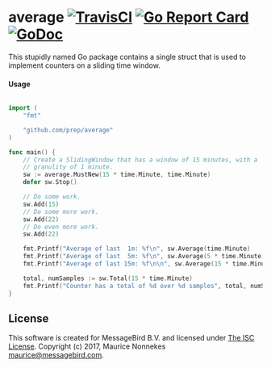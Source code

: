 average
[![TravisCI](https://travis-ci.org/prep/average.svg?branch=master)](https://travis-ci.org/prep/average.svg?branch=master)
[![Go Report Card](https://goreportcard.com/badge/github.com/prep/average)](https://goreportcard.com/report/github.com/prep/average)
[![GoDoc](https://godoc.org/github.com/prep/average?status.svg)](https://godoc.org/github.com/prep/average)
=======
This stupidly named Go package contains a single struct that is used to implement counters on a sliding time window.

#### Usage
```go

import (
    "fmt"

    "github.com/prep/average"
)

func main() {
    // Create a SlidingWindow that has a window of 15 minutes, with a
    // granulity of 1 minute.
    sw := average.MustNew(15 * time.Minute, time.Minute)
    defer sw.Stop()

    // Do some work.
    sw.Add(15)
    // Do some more work.
    sw.Add(22)
    // Do even more work.
    sw.Add(22)

    fmt.Printf("Average of last  1m: %f\n", sw.Average(time.Minute)
    fmt.Printf("Average of last  5m: %f\n", sw.Average(5 * time.Minute)
    fmt.Printf("Average of last 15m: %f\n\n", sw.Average(15 * time.Minute)

    total, numSamples := sw.Total(15 * time.Minute)
    fmt.Printf("Counter has a total of %d over %d samples", total, numSamples)
}
```

License
-------
This software is created for MessageBird B.V. and licensed under [The ISC License](http://opensource.org/licenses/ISC). Copyright (c) 2017, Maurice Nonnekes <maurice@messagebird.com>.
